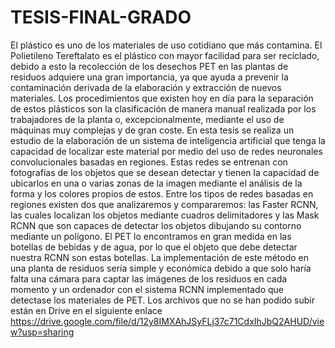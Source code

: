 # TESIS-FINAL-GRADO
El plástico es uno de los materiales de uso cotidiano que más contamina. El Polietileno Tereftalato es el plástico con mayor facilidad para ser reciclado, debido a esto la recolección de los desechos PET en las plantas de residuos adquiere una gran importancia, ya que ayuda a prevenir la contaminación derivada de la elaboración y extracción de nuevos materiales. Los procedimientos que existen hoy en día para la separación de estos plásticos son la clasificación de manera manual realizada por los trabajadores de la planta o, excepcionalmente, mediante el uso de máquinas muy complejas y de gran coste. En esta tesis se realiza un estudio de la elaboración de un sistema de inteligencia artificial que tenga la capacidad de localizar este material por medio del uso de redes neuronales convolucionales basadas en regiones. Estas redes se entrenan con fotografías de los objetos que se desean detectar y tienen la capacidad de ubicarlos en una o varias zonas de la imagen mediante el análisis de la forma y los colores propios de estos. Entre los tipos de redes basadas en regiones existen dos que analizaremos y compararemos: las Faster RCNN, las cuales localizan los objetos mediante cuadros delimitadores y las Mask RCNN que son capaces de detectar los objetos dibujando su contorno mediante un polígono. El PET lo encontramos en gran medida en las botellas de bebidas y de agua, por lo que el objeto que debe detectar nuestra RCNN son estas botellas. La implementación de este método en una planta de residuos sería simple y económica debido a que solo haría falta una cámara para captar las imágenes de los residuos en cada momento y un ordenador con el sistema RCNN implementado que detectase los materiales de PET.
Los archivos que no se han podido subir están en Drive en el siguiente enlace https://drive.google.com/file/d/12y8IMXAhJSyFLj37c71CdxIhJbQ2AHUD/view?usp=sharing
